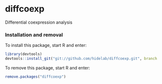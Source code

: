 diffcoexp
=========
Differential coexpression analysis

### Installation and removal

To install this package, start R and enter:
```R
library(devtools)
devtools::install_git("git://github.com/hidelab/diffcoexp.git", branch = "master")
```
To remove this package, start R and enter:
```R
remove.packages("diffcoexp")
```
